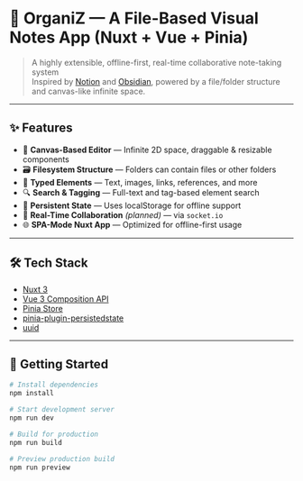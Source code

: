 # 🧠 OrganiZ — A File-Based Visual Notes App (Nuxt + Vue + Pinia)

> A highly extensible, offline-first, real-time collaborative note-taking system  
> Inspired by [Notion](https://www.notion.so/) and [Obsidian](https://obsidian.md/), powered by a file/folder structure and canvas-like infinite space.

---

## ✨ Features

- 🎨 **Canvas-Based Editor** — Infinite 2D space, draggable & resizable components
- 🗃 **Filesystem Structure** — Folders can contain files or other folders
- 📝 **Typed Elements** — Text, images, links, references, and more
- 🔍 **Search & Tagging** — Full-text and tag-based element search
- 💾 **Persistent State** — Uses localStorage for offline support
- 📡 **Real-Time Collaboration** *(planned)* — via `socket.io`
- 🌐 **SPA-Mode Nuxt App** — Optimized for offline-first usage

---



## 🛠 Tech Stack

- [Nuxt 3](https://nuxt.com/)
- [Vue 3 Composition API](https://vuejs.org/)
- [Pinia Store](https://pinia.vuejs.org/)
- [pinia-plugin-persistedstate](https://github.com/prazdevs/pinia-plugin-persistedstate)
- [uuid](https://www.npmjs.com/package/uuid)

---

## 🚀 Getting Started

```bash
# Install dependencies
npm install

# Start development server
npm run dev

# Build for production
npm run build

# Preview production build
npm run preview
```
